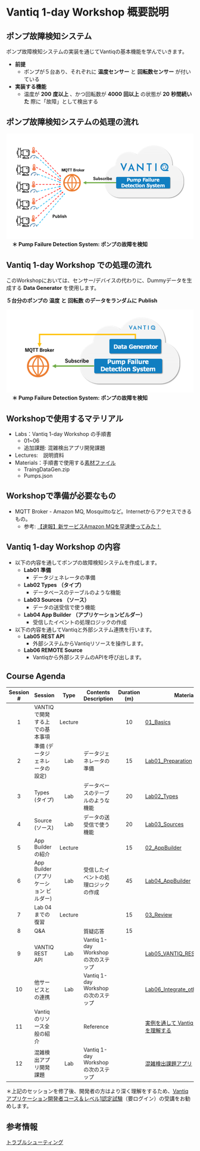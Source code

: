 # Vantiq 1-day Workshop 概要説明

## ポンプ故障検知システム

ポンプ故障検知システムの実装を通じてVantiqの基本機能を学んでいきます。
* __前提__
  * ポンプが５台あり、それぞれに __温度センサー__ と  __回転数センサー__ が付いている
* __実装する機能__
  * 温度が __200__  __度以上__ 、かつ回転数が __4000__  __回以上__ の状態が __20__  __秒間続いた__ 際に「故障」として検出する

## ポンプ故障検知システムの処理の流れ

![ポンプ故障検知システムの処理の流れ](../../imgs/readme/slide3.png)   
&nbsp;&nbsp;&nbsp; **＊ Pump Failure Detection System: ポンプの故障を検知**

## Vantiq 1-day Workshop での処理の流れ
このWorkshopにおいては、センサー/デバイスの代わりに、Dummyデータを生成する **Data Generator** を使用します。

__５台分のポンプの__  __温度__   __と__   __回転数__  __のデータをランダムに__  __Publish__

![Vantiq 1-day Workshop での処理の流れ](../../imgs/readme/slide4.png)  
&nbsp;&nbsp;&nbsp; **＊ Pump Failure Detection System: ポンプの故障を検知**

## Workshopで使用するマテリアル

* Labs：Vantiq 1-day Workshop の手順書
  * 01~06
  * 追加課題: 混雑検出アプリ開発課題
* Lectures:　説明資料
* Materials：手順書で使用する[素材ファイル](../../conf)
  * TraingDataGen\.zip
  * Pumps\.json

## Workshopで準備が必要なもの

* MQTT Broker - Amazon MQ, Mosquittoなど。Internetからアクセスできるもの。
  - 参考: [【速報】新サービスAmazon MQを早速使ってみた！](https://dev.classmethod.jp/articles/re-invent-2017-amazon-mq-first-impression/)

## Vantiq 1-day Workshop の内容

* 以下の内容を通してポンプの故障検知システムを作成します。
  * __Lab01__  __準備__
    * データジェネレータの準備
  * __Lab02 Types__  __（タイプ）__
    * データベースのテーブルのような機能
  * __Lab03 Sources__  __（ソース）__
    * データの送受信で使う機能
  * __Lab04 App Builder__  __（アプリケーションビルダー）__
    * 受信したイベントの処理ロジックの作成
* 以下の内容を通してVantiqと外部システム連携を行います。
  * __Lab05 REST API__
    * 外部システムからVantiqリソースを操作します。
  * __Lab06 REMOTE Source__
    * Vantiqから外部システムのAPIを呼び出します。


## Course Agenda

|Session #|Session      | Type  |Contents Description       |Duration (m)|Material                          |
|:-----:|--------------|:------:|---------------------------|:-:|--------------------------------------------|
|1| VANTIQ で開発する上での基本事項| Lecture||10|[01_Basics](1-01_Basics.md) |
|2| 準備 (データジェネレータの設定)|Lab|データジェネレータの準備 |15|[Lab01_Preparation](2-Lab01_Preparation.md)|
|3| Types (タイプ)|Lab|データベースのテーブルのような機能|20|[Lab02_Types](3-Lab02_Types.md)|
|4|Source (ソース)|Lab|データの送受信で使う機能|20|[Lab03_Sources](4-Lab03_Sources.md)|
|5| App Builder の紹介| Lecture|  |15| [02_AppBuilder](5-02_AppBuilder.md)|
|6|App Builder (アプリケーション ビルダー)|Lab|受信したイベントの処理ロジックの作成|45|[Lab04_AppBuilder](6-Lab04_AppBuilder.md)|
|7| Lab 04 までの復習| Lecture| |15| [03_Review](7-03_Review.md)|
|8|Q&A||質疑応答|15||
|9|VANTIQ REST API|Lab|Vantiq 1-day Workshop の次のステップ| |[Lab05_VANTIQ_REST_API](a08-Lab05_VANTIQ_REST_API.md)|
|10| 他サービスとの連携|Lab|Vantiq 1-day Workshop の次のステップ| |[Lab06_Integrate_other_services](a09-Lab06_Integrate_other_services.md)|
|11| Vantiqのリソース全般の紹介||Reference||[実例を通して Vantiq のリソースを理解する](../../../vantiq-resources-introduction/docs/jp/Vantiq_resources_introduction.md)|
|12| 混雑検出アプリ開発課題|Lab|Vantiq 1-day Workshop の次のステップ| |[混雑検出課題アプリ](a10-dev01_detect_congestion_app.md)|


＊上記のセッションを修了後、開発者の方はより深く理解をするため、[Vantiq アプリケーション開発者コース＆レベル1認定試験](https://community.vantiq.com/courses/vantiq%e3%82%a2%e3%83%97%e3%83%aa%e3%82%b1%e3%83%bc%e3%82%b7%e3%83%a7%e3%83%b3%e9%96%8b%e7%99%ba%e3%82%b3%e3%83%bc%e3%82%b9%ef%bc%86%e3%83%ac%e3%83%99%e3%83%ab1%e8%aa%8d%e5%ae%9a%e8%a9%a6%e9%a8%93v1-2/)（要ログイン）の受講をお勧めします。

## 参考情報
[トラブルシューティング](./troubleshootings.md)
